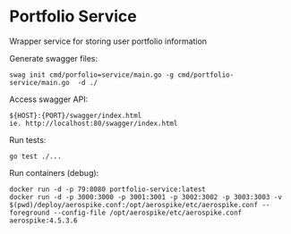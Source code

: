 # Portfolio Service
Wrapper service for storing user portfolio information

Generate swagger files:

    swag init cmd/porfolio=service/main.go -g cmd/portfolio-service/main.go  -d ./

Access swagger API:

    ${HOST}:{PORT}/swagger/index.html
    ie. http://localhost:80/swagger/index.html

Run tests:

    go test ./...
    
Run containers (debug):

    docker run -d -p 79:8080 portfolio-service:latest
    docker run -d -p 3000:3000 -p 3001:3001 -p 3002:3002 -p 3003:3003 -v $(pwd)/deploy/aerospike.conf:/opt/aerospike/etc/aerospike.conf --foreground --config-file /opt/aerospike/etc/aerospike.conf aerospike:4.5.3.6 


